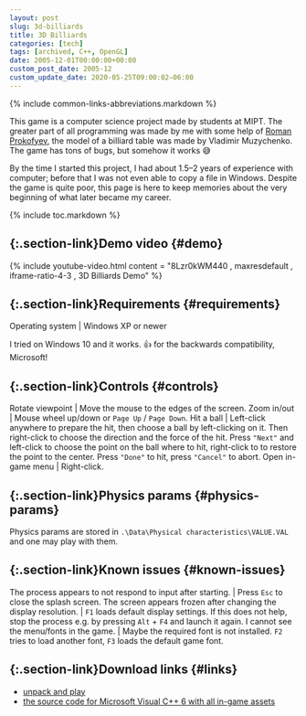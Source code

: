 ```yaml
---
layout: post
slug: 3d-billiards
title: 3D Billiards
categories: [tech]
tags: [archived, C++, OpenGL]
date: 2005-12-01T00:00:00+00:00
custom_post_date: 2005-12
custom_update_date: 2020-05-25T09:00:02−06:00
---
```

{% include common-links-abbreviations.markdown %}

This game is a computer science project made by students at MIPT.
The greater part of all programming was made by me with some help of [Roman Prokofyev](https://prokofyev.ch),
the model of a billiard table was made by Vladimir Muzychenko.
The game has tons of bugs, but somehow it works &#x1f605;

By the time I started this project, I had about 1.5&ndash;2 years of experience with computer;
before that I was not even able to copy a file in Windows.
Despite the game is quite poor, this page is here to keep memories about the very beginning of what later became my career. 

{% include toc.markdown %}

## [](#demo){:.section-link}Demo video {#demo}

{% include youtube-video.html content = "8Lzr0kWM440 , maxresdefault , iframe-ratio-4-3 , 3D Billiards Demo" %}

## [](#requirements){:.section-link}Requirements {#requirements}

Operating system | Windows XP or newer

I tried on Windows 10 and it works. &#x1f44d; for the backwards compatibility, Microsoft!

## [](#controls){:.section-link}Controls {#controls}

Rotate viewpoint | Move the mouse to the edges of the screen.
Zoom in/out | Mouse wheel up/down or `Page Up` / `Page Down`.
Hit a ball | Left-click anywhere to prepare the hit, then choose a ball by left-clicking on it. Then right-click to choose the direction and the force of the hit. Press `"Next"` and  left-click to choose the point on the ball where to hit, right-click to to restore the point to the center. Press `"Done"` to hit, press `"Cancel"` to abort.
Open in-game menu | Right-click.

## [](#physics-params){:.section-link}Physics params {#physics-params}
Physics params are stored in `.\Data\Physical characteristics\VALUE.VAL` and one may play with them.

## [](#known-issues){:.section-link}Known issues {#known-issues}

The process appears to not respond to input after starting. | Press `Esc` to close the splash screen.
The screen appears frozen after changing the display resolution. | `F1` loads default display settings. If this does not help, stop the process e.g. by pressing `Alt` + `F4` and launch it again.
I cannot see the menu/fonts in the game. | Maybe the required font is not installed. `F2` tries to load another font, `F3` loads the default game font.

## [](#links){:.section-link}Download links {#links}
* [unpack and play](https://docs.google.com/leaf?id=0B_4a-5REfZ5jMGIxNzFkMWYtMGVmNy00NDZiLWJhOTAtY2U1ZDU3ODU4MDIz&sort=name&layout=list&num=50)
* [the source code for Microsoft Visual C++ 6 with all in-game assets](https://docs.google.com/leaf?id=0B_4a-5REfZ5jMzNkZWU2NGItYTFhOS00ODkxLWExYTUtNDk1MGVmODUyMDlh&sort=name&layout=list&num=50)
